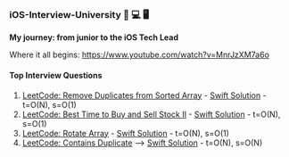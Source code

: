 


### iOS-Interview-University  📲 💻 🖥
**My journey: from junior to the iOS Tech Lead**

Where it all begins: https://www.youtube.com/watch?v=MnrJzXM7a6o

#### Top Interview Questions
1. [LeetCode: Remove Duplicates from Sorted Array](https://leetcode.com/explore/interview/card/top-interview-questions-easy/92/array/727/) - [Swift Solution](https://github.com/burhanaras/iOS-Interview-University/blob/main/Top%20Interview%20Questions/001_Remove%20Duplicates%20from%20Sorted%20Array.playground/Contents.swift) - t=O(N), s=O(1)
2. [LeetCode: Best Time to Buy and Sell Stock II](https://leetcode.com/explore/interview/card/top-interview-questions-easy/92/array/564/) - [Swift Solution](https://github.com/burhanaras/iOS-Interview-University/blob/main/Top%20Interview%20Questions/002_Best%20Time%20to%20Buy%20and%20Sell%20Stock%20II.playground/Contents.swift) - t=O(N), s=O(1)
3. [LeetCode: Rotate Array](https://leetcode.com/explore/interview/card/top-interview-questions-easy/92/array/646/) - [Swift Solution](https://github.com/burhanaras/iOS-Interview-University/blob/main/Top%20Interview%20Questions/003_Rotate%20Array%20%20.playground/Contents.swift) - t=O(N), s=O(1)
4. [LeetCode: Contains Duplicate](https://leetcode.com/explore/interview/card/top-interview-questions-easy/92/array/578/) --> [Swift Solution](https://github.com/burhanaras/iOS-Interview-University/blob/main/Top%20Interview%20Questions/004_Contains%20Duplicate.playground/Contents.swift) - t=O(N), s=O(N)
